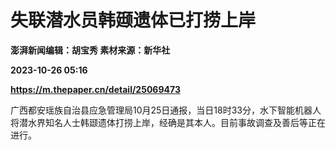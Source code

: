 # 失联潜水员韩颋遗体已打捞上岸
**澎湃新闻编辑：胡宝秀 素材来源：新华社**

**2023-10-26 05:16**

**https://m.thepaper.cn/detail/25069473**

广西都安瑶族自治县应急管理局10月25日通报，当日18时33分，水下智能机器人将潜水界知名人士韩颋遗体打捞上岸，经确是其本人。目前事故调查及善后等正在进行。